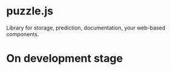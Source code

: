 # puzzle.js
Library for storage, prediction, documentation, your web-based components.

# On development stage
